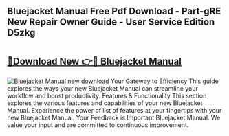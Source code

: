 ## Bluejacket Manual Free Pdf Download - Part-gRE New Repair Owner Guide - User Service Edition D5zkg

# <h2><a href="http://bc45163.oget.top/?id=Bluejacket+Manual">🔗Download New 👉🔴 Bluejacket Manual</a></h2>

[![Bluejacket Manual new download](https://i.imgur.com/5g1atiW.png)](http://bc45163.oget.top/?id=Bluejacket+Manual)
Your Gateway to Efficiency This guide explores the ways your new Bluejacket Manual can streamline your workflow and boost productivity. Features & Functionality This section explores the various features and capabilities of your new Bluejacket Manual. Experience the power of list of features at your fingertips with your new Bluejacket Manual. Your Feedback is Important Bluejacket Manual. We value your input and are committed to continuous improvement.
